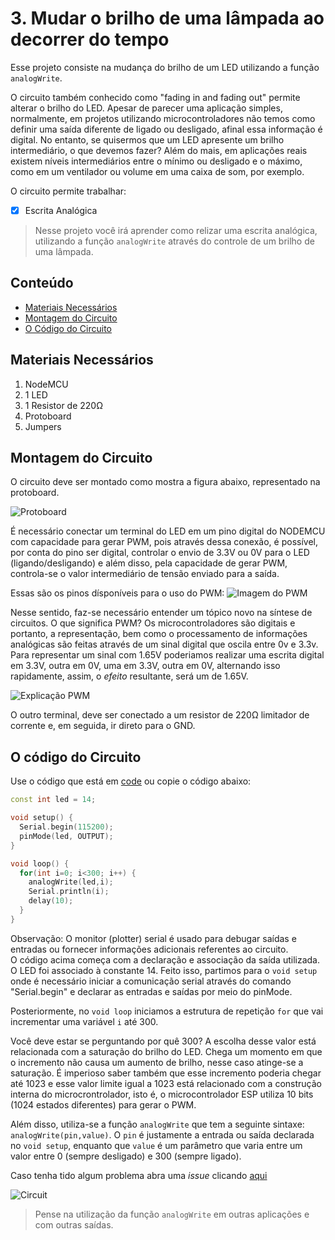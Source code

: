 # 3. Mudar o brilho de uma lâmpada ao decorrer do tempo

Esse projeto consiste na mudança do brilho de um LED utilizando a função ```analogWrite```.

O circuito também conhecido como "fading in and fading out" permite alterar o brilho do LED. Apesar de parecer uma aplicação simples, normalmente, em projetos utilizando microcontroladores não temos como definir uma saída diferente de ligado ou desligado, afinal essa informação é digital. No entanto, se quisermos que um LED apresente um brilho intermediário, o que devemos fazer? Além do mais, em aplicações reais existem níveis intermediários entre o mínimo ou desligado e o máximo, como em um ventilador ou volume em uma caixa de som, por exemplo.

O circuito permite trabalhar:

- [x] Escrita Analógica

> Nesse projeto você irá aprender como relizar uma escrita analógica, utilizando a função ```analogWrite``` através do controle de um brilho de uma lâmpada.

## Conteúdo

- [Materiais Necessários](#materiais-necessários)
- [Montagem do Circuito](#montagem-do-circuito)
- [O Código do Circuito](#o-c&oacute;digo-do-circuito)

## Materiais Necessários

1. NodeMCU
2. 1 LED
3. 1 Resistor de 220Ω
4. Protoboard
5. Jumpers

## Montagem do Circuito

O circuito deve ser montado como mostra a figura abaixo, representado na protoboard.

![Protoboard](assets/circuit.png)

É necessário conectar um terminal do LED em um pino digital do NODEMCU com capacidade para gerar PWM, pois através dessa conexão, é possível, por conta do pino ser digital, controlar o envio de 3.3V ou 0V para o LED (ligando/desligando) e além disso, pela capacidade de gerar PWM, controla-se o valor intermediário de tensão enviado para a saída.

Essas são os pinos dísponíveis para o uso do PWM:
![Imagem do PWM](assets/pinout.jpg)

Nesse sentido, faz-se necessário entender um tópico novo na síntese de circuitos. O que significa PWM? Os microcontroladores são digitais e portanto, a representação, bem como o processamento de informações analógicas são feitas através de um sinal digital que oscila entre 0v e 3.3v. Para representar um sinal com 1.65V poderiamos realizar uma escrita digital em 3.3V, outra em 0V, uma em 3.3V, outra em 0V, alternando isso rapidamente, assim, o _efeito_ resultante, será um de 1.65V.

![Explicação PWM](assets/pwm.jpg)

O outro terminal, deve ser conectado a um resistor de 220Ω limitador de corrente e, em seguida, ir direto para o GND.

## O código do Circuito

Use o código que está em [code](code/code.ino) ou copie o código abaixo:

```C++
const int led = 14;

void setup() {
  Serial.begin(115200);
  pinMode(led, OUTPUT);
}

void loop() {
  for(int i=0; i<300; i++) {
    analogWrite(led,i);
    Serial.println(i);
    delay(10);
  }
}
```

Observação: O monitor (plotter) serial é usado para debugar saídas e entradas ou fornecer informações adicionais referentes ao circuito.<br>
O código acima começa com a declaração e associação da saída utilizada. O LED foi associado à constante 14. Feito isso, partimos para o ```void setup``` onde é necessário iniciar a comunicação serial através do comando "Serial.begin" e declarar as entradas e saídas por meio do pinMode.

Posteriormente, no ```void loop``` iniciamos a estrutura de repetição ```for```  que vai incrementar uma variável ```i``` até 300.

Você deve estar se perguntando por quê 300? A escolha desse valor está relacionada com a saturação do brilho do LED. Chega um momento em que o incremento não causa um aumento de brilho, nesse caso atinge-se a saturação. É imperioso saber também que esse incremento poderia chegar até 1023 e esse valor limite igual a 1023 está relacionado com a construção interna do microcrontrolador, isto é, o microcontrolador ESP utiliza 10 bits (1024 estados diferentes) para gerar o PWM.

Além disso, utiliza-se a função ```analogWrite``` que tem a seguinte sintaxe: ```analogWrite(pin,value)```. O ```pin``` é justamente a entrada ou saída declarada no ```void setup```, enquanto que ```value``` é um parâmetro que varia entre um valor entre 0 (sempre desligado) e 300 (sempre ligado).

Caso tenha tido algum problema abra uma _issue_ clicando [aqui](https://github.com/PETEletricaUFBA/IoT/issues/new)

![Circuit](assets/circuitoGif3.gif)

> Pense na utilização da função ```analogWrite``` em outras aplicações e com outras saídas.
